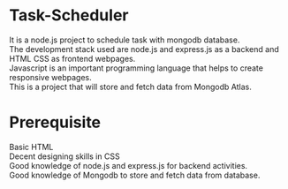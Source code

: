 # Task-Scheduler
It is a node.js project to schedule task with mongodb database.                                                                                         
The development stack used are node.js and express.js as a backend and HTML CSS as frontend webpages.                                                                         
Javascript is an important programming language that helps to create responsive webpages.                                                                                                                                                                   
This is a project that will store and fetch data from Mongodb Atlas.                                                                                                                                                                                                             
# Prerequisite
Basic HTML                                                                                                                                  
Decent designing skills in CSS                                                                                                                                                          
Good knowledge of node.js and express.js for backend activities.                                                                                                                               
Good knowledge of Mongodb to store and fetch data from database.                                                                                                                

